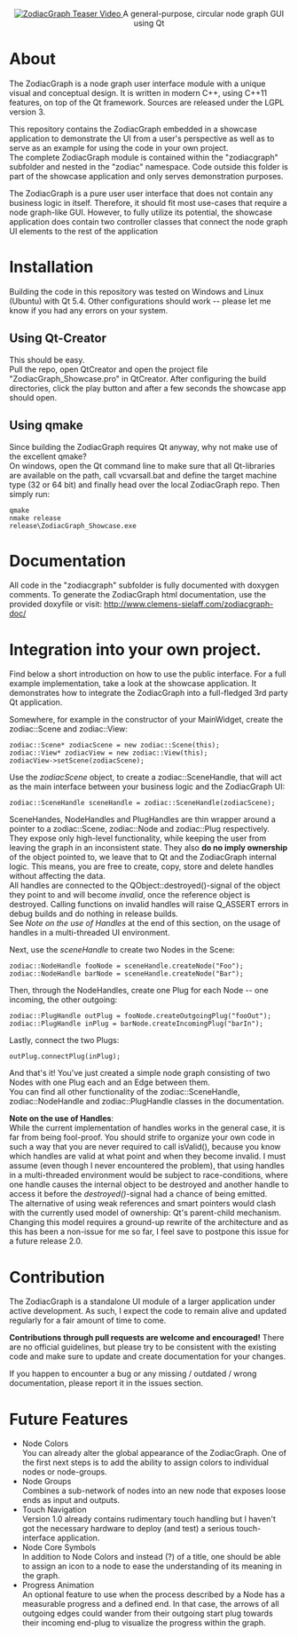 <p align="center">
  <a href="http://vimeo.com/clemenssielaff/zodiacgraph" target="_blank">
    <img src="http://www.clemens-sielaff.com/wp-content/uploads/vimeo_thumbnail.jpg" alt="ZodiacGraph Teaser Video"/>
  </a>
  A general-purpose, circular node graph GUI using Qt
</p>

# About
The ZodiacGraph is a node graph user interface module with a unique visual and conceptual design.
It is written in modern C++, using C++11 features, on top of the Qt framework.
Sources are released under the LGPL version 3.

This repository contains the ZodiacGraph embedded in a showcase application to demonstrate the UI from a user's 
perspective as well as to serve as an example for using the code in your own project.<br>
The complete ZodiacGraph module is contained within the "zodiacgraph" subfolder and nested in the "zodiac" namespace.
Code outside this folder is part of the showcase application and only serves demonstration purposes.

The ZodiacGraph is a pure user user interface that does not contain any business logic in itself.
Therefore, it should fit most use-cases that require a node graph-like GUI.
However, to fully utilize its potential, the showcase application does contain two controller classes that connect the
node graph UI elements to the rest of the application

# Installation
Building the code in this repository was tested on Windows and Linux (Ubuntu) with Qt 5.4.
Other configurations should work -- please let me know if you had any errors on your system.

## Using Qt-Creator
This should be easy.<br>
Pull the repo, open QtCreator and open the project file "ZodiacGraph_Showcase.pro" in QtCreator.
After configuring the build directories, click the play button and after a few seconds the showcase app should open.

## Using qmake
Since building the ZodiacGraph requires Qt anyway, why not make use of the excellent qmake?<br>
On windows, open the Qt command line to make sure that all Qt-libraries are available on the path, call
vcvarsall.bat and define the target machine type (32 or 64 bit) and finally head over the local ZodiacGraph repo.
Then simply run:
~~~~
qmake
nmake release
release\ZodiacGraph_Showcase.exe
~~~~

# Documentation
All code in the "zodiacgraph" subfolder is fully documented with doxygen comments.
To generate the ZodiacGraph html documentation, use the provided doxyfile or visit: 
http://www.clemens-sielaff.com/zodiacgraph-doc/

# Integration into your own project.
Find below a short introduction on how to use the public interface.
For a full example implementation, take a look at the showcase application.
It demonstrates how to integrate the ZodiacGraph into a full-fledged 3rd party Qt application.

Somewhere, for example in the constructor of your MainWidget, create the zodiac::Scene and zodiac::View:
~~~~
zodiac::Scene* zodiacScene = new zodiac::Scene(this);
zodiac::View* zodiacView = new zodiac::View(this);
zodiacView->setScene(zodiacScene);
~~~~

Use the <i>zodiacScene</i> object, to create a zodiac::SceneHandle, that will act as the main interface between your 
business logic and the ZodiacGraph UI:
~~~~
zodiac::SceneHandle sceneHandle = zodiac::SceneHandle(zodiacScene);
~~~~

SceneHandes, NodeHandles and PlugHandles are thin wrapper around a pointer to a zodiac::Scene, zodiac::Node and zodiac::Plug respectively.
They expose only high-level functionality, while keeping the user from leaving the graph in an inconsistent state.
They also <b>do no imply ownership</b> of the object pointed to, we leave that to Qt and the ZodiacGraph internal 
logic.
This means, you are free to create, copy, store and delete handles without affecting the data.<br>
All handles are connected to the QObject::destroyed()-signal of the object they point to and will become
<i>invalid</i>, once the reference object is destroyed.
Calling functions on invalid handles will raise Q_ASSERT errors in debug builds and do nothing in release builds.<br>
See <i>Note on the use of Handles</i> at the end of this section, on the usage of handles in a multi-threaded UI 
environment.

Next, use the <i>sceneHandle</i> to create two Nodes in the Scene:
~~~~
zodiac::NodeHandle fooNode = sceneHandle.createNode("Foo");
zodiac::NodeHandle barNode = sceneHandle.createNode("Bar");
~~~~

Then, through the NodeHandles, create one Plug for each Node -- one incoming, the other outgoing:
~~~~
zodiac::PlugHandle outPlug = fooNode.createOutgoingPlug("fooOut");
zodiac::PlugHandle inPlug = barNode.createIncomingPlug("barIn");
~~~~

Lastly, connect the two Plugs:
~~~~
outPlug.connectPlug(inPlug);
~~~~

And that's it!
You've just created a simple node graph consisting of two Nodes with one Plug each and an Edge between them.<br>
You can find all other functionality of the zodiac::SceneHandle, zodiac::NodeHandle and zodiac::PlugHandle classes in 
the documentation.

<b>Note on the use of Handles</b>:<br>
While the current implementation of handles works in the general case, it is far from being fool-proof.
You should strife to organize your own code in such a way that you are never required to call isValid(),
because you know which handles are valid at what point and when they become invalid.
I must assume (even though I never encountered the problem), that using handles in a multi-threaded environment would 
be subject to race-conditions, where one handle causes the internal object to be destroyed and another handle to 
access it before the <i>destroyed()</i>-signal had a chance of being emitted.<br>
The alternative of using weak references and smart pointers would clash with the currently used model of ownership: 
Qt's parent-child mechanism.
Changing this model requires a ground-up rewrite of the architecture and as this has been a non-issue for me so far,
I feel save to postpone this issue for a future release 2.0.

# Contribution
The ZodiacGraph is a standalone UI module of a larger application under active development.
As such, I expect the code to remain alive and updated regularly for a fair amount of time to come.

<b>Contributions through pull requests are welcome and encouraged!</b>
There are no official guidelines, but please try to be consistent with the existing code and make sure to update 
and create documentation for your changes.

If you happen to encounter a bug or any missing / outdated / wrong documentation, please report it in the issues
section.

# Future Features
- Node Colors<br>
You can already alter the global appearance of the ZodiacGraph.
One of the first next steps is to add the ability to assign colors to individual nodes or node-groups.
- Node Groups<br>
Combines a sub-network of nodes into an new node that exposes loose ends as input and outputs.
- Touch Navigation<br>
Version 1.0 already contains rudimentary touch handling but I haven't got the necessary hardware to deploy (and test) a 
serious touch-interface application.
- Node Core Symbols<br>
In addition to Node Colors and instead (?) of a title, one should be able to assign an icon to a node to ease the 
understanding of its meaning in the graph.
- Progress Animation<br>
An optional feature to use when the process described by a Node has a measurable progress and a defined end.
In that case, the arrows of all outgoing edges could wander from their outgoing start plug towards their incoming 
end-plug to visualize the progress within the graph.

